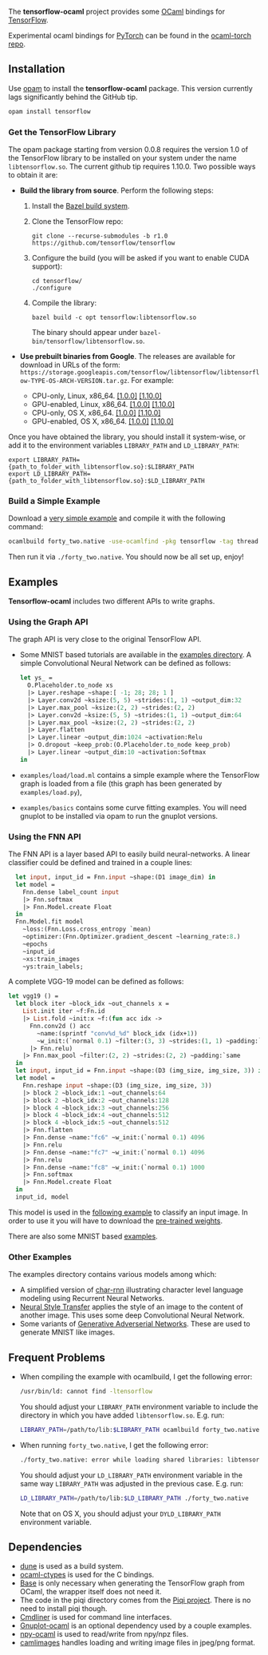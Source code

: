 The __tensorflow-ocaml__ project provides some [OCaml](http://ocaml.org) bindings for [TensorFlow](http://tensorflow.org).

Experimental ocaml bindings for [PyTorch](https://pytorch.org)
can be found in the [ocaml-torch repo](https://github.com/LaurentMazare/ocaml-torch).

## Installation

Use [opam](https://opam.ocaml.org/) to install the __tensorflow-ocaml__ package. This version currently
lags significantly behind the GitHub tip.

```bash
opam install tensorflow
```

### Get the TensorFlow Library

The opam package starting from version 0.0.8 requires the version 1.0 of the TensorFlow library to be installed on your system under the name `libtensorflow.so`. The current github tip requires 1.10.0.
Two possible ways to obtain it are:

* __Build the library from source__. Perform the following steps:
    1. Install the [Bazel build system](http://bazel.io/docs/install.html).
    1. Clone the TensorFlow repo:

        `git clone --recurse-submodules -b r1.0 https://github.com/tensorflow/tensorflow`
    1. Configure the build (you will be asked if you want to enable CUDA support):
    
        ```
        cd tensorflow/
        ./configure
        ```
    1. Compile the library:

       `bazel build -c opt tensorflow:libtensorflow.so`
       
       The binary should appear under `bazel-bin/tensorflow/libtensorflow.so`.

* __Use prebuilt binaries from Google__. The releases are available for download in URLs of the form: `https://storage.googleapis.com/tensorflow/libtensorflow/libtensorflow-TYPE-OS-ARCH-VERSION.tar.gz`. For example:
    * CPU-only, Linux, x86_64.
    [[1.0.0]](https://storage.googleapis.com/tensorflow/libtensorflow/libtensorflow-cpu-linux-x86_64-1.0.0.tar.gz)
    [[1.10.0]](https://storage.googleapis.com/tensorflow/libtensorflow/libtensorflow-cpu-linux-x86_64-1.10.0.tar.gz)
    * GPU-enabled, Linux, x86_64.
    [[1.0.0]](https://storage.googleapis.com/tensorflow/libtensorflow/libtensorflow-gpu-linux-x86_64-1.0.0.tar.gz)
    [[1.10.0]](https://storage.googleapis.com/tensorflow/libtensorflow/libtensorflow-gpu-linux-x86_64-1.10.0.tar.gz)
    * CPU-only, OS X, x86_64.
    [[1.0.0]](https://storage.googleapis.com/tensorflow/libtensorflow/libtensorflow-cpu-darwin-x86_64-1.0.0.tar.gz)
    [[1.10.0]](https://storage.googleapis.com/tensorflow/libtensorflow/libtensorflow-cpu-darwin-x86_64-1.10.0.tar.gz)
    * GPU-enabled, OS X, x86_64.
    [[1.0.0]](https://storage.googleapis.com/tensorflow/libtensorflow/libtensorflow-gpu-darwin-x86_64-1.0.0.tar.gz)
    [[1.10.0]](https://storage.googleapis.com/tensorflow/libtensorflow/libtensorflow-gpu-darwin-x86_64-1.10.0.tar.gz)

Once you have obtained the library, you should install it system-wise, or add it to the environment variables `LIBRARY_PATH` and `LD_LIBRARY_PATH`:

    export LIBRARY_PATH={path_to_folder_with_libtensorflow.so}:$LIBRARY_PATH
    export LD_LIBRARY_PATH={path_to_folder_with_libtensorflow.so}:$LD_LIBRARY_PATH
    
### Build a Simple Example

Download a [very simple example](https://github.com/LaurentMazare/tensorflow-ocaml/tree/master/examples/basics/forty_two.ml) and compile it with the following command:
```bash
ocamlbuild forty_two.native -use-ocamlfind -pkg tensorflow -tag thread
```

Then run it via `./forty_two.native`. You should now be all set up, enjoy!

## Examples

__Tensorflow-ocaml__ includes two different APIs to write graphs.

### Using the Graph API

The graph API is very close to the original TensorFlow API.

* Some MNIST based tutorials are available in the [examples directory](https://github.com/LaurentMazare/tensorflow-ocaml/tree/master/examples/mnist).
  A simple Convolutional Neural Network can be defined as follows:
  ```ocaml
  let ys_ =
    O.Placeholder.to_node xs
    |> Layer.reshape ~shape:[ -1; 28; 28; 1 ]
    |> Layer.conv2d ~ksize:(5, 5) ~strides:(1, 1) ~output_dim:32
    |> Layer.max_pool ~ksize:(2, 2) ~strides:(2, 2)
    |> Layer.conv2d ~ksize:(5, 5) ~strides:(1, 1) ~output_dim:64
    |> Layer.max_pool ~ksize:(2, 2) ~strides:(2, 2)
    |> Layer.flatten
    |> Layer.linear ~output_dim:1024 ~activation:Relu
    |> O.dropout ~keep_prob:(O.Placeholder.to_node keep_prob)
    |> Layer.linear ~output_dim:10 ~activation:Softmax
  in
  ```

* `examples/load/load.ml` contains a simple example where the TensorFlow graph is loaded from a file (this graph has been generated by `examples/load.py`),
* `examples/basics` contains some curve fitting examples. You will need gnuplot to be installed via opam to run the gnuplot versions.

### Using the FNN API

The FNN API is a layer based API to easily build neural-networks. A linear classifier could be defined and trained in a couple lines:

```ocaml
  let input, input_id = Fnn.input ~shape:(D1 image_dim) in
  let model =
    Fnn.dense label_count input
    |> Fnn.softmax
    |> Fnn.Model.create Float
  in
  Fnn.Model.fit model
    ~loss:(Fnn.Loss.cross_entropy `mean)
    ~optimizer:(Fnn.Optimizer.gradient_descent ~learning_rate:8.)
    ~epochs
    ~input_id
    ~xs:train_images
    ~ys:train_labels;
```
A complete VGG-19 model can be defined as follows:

```ocaml
let vgg19 () =
  let block iter ~block_idx ~out_channels x =
    List.init iter ~f:Fn.id
    |> List.fold ~init:x ~f:(fun acc idx ->
      Fnn.conv2d () acc
        ~name:(sprintf "conv%d_%d" block_idx (idx+1))
        ~w_init:(`normal 0.1) ~filter:(3, 3) ~strides:(1, 1) ~padding:`same ~out_channels
      |> Fnn.relu)
    |> Fnn.max_pool ~filter:(2, 2) ~strides:(2, 2) ~padding:`same
  in
  let input, input_id = Fnn.input ~shape:(D3 (img_size, img_size, 3)) in
  let model =
    Fnn.reshape input ~shape:(D3 (img_size, img_size, 3))
    |> block 2 ~block_idx:1 ~out_channels:64
    |> block 2 ~block_idx:2 ~out_channels:128
    |> block 4 ~block_idx:3 ~out_channels:256
    |> block 4 ~block_idx:4 ~out_channels:512
    |> block 4 ~block_idx:5 ~out_channels:512
    |> Fnn.flatten
    |> Fnn.dense ~name:"fc6" ~w_init:(`normal 0.1) 4096
    |> Fnn.relu
    |> Fnn.dense ~name:"fc7" ~w_init:(`normal 0.1) 4096
    |> Fnn.relu
    |> Fnn.dense ~name:"fc8" ~w_init:(`normal 0.1) 1000
    |> Fnn.softmax
    |> Fnn.Model.create Float
  in
  input_id, model
```
This model is used in the [following example](https://github.com/LaurentMazare/tensorflow-ocaml/blob/master/examples/neural-style/vgg19.ml) to classify an input image. In order to use it you will have to download the [pre-trained weights](https://github.com/LaurentMazare/tensorflow-ocaml/releases/download/0.0.7/vgg19.cpkt).

There are also some MNIST based [examples](https://github.com/LaurentMazare/tensorflow-ocaml/tree/master/examples/fnn).

### Other Examples

The examples directory contains various models among which:

* A simplified version of
  [char-rnn](https://github.com/LaurentMazare/tensorflow-ocaml/blob/master/examples/char_rnn)
  illustrating character level language modeling using Recurrent Neural Networks.
* [Neural Style Transfer](https://github.com/LaurentMazare/tensorflow-ocaml/blob/master/examples/neural-style)
  applies the style of an image to the content of another image. This uses some deep Convolutional Neural Network.
* Some variants of [Generative Adverserial Networks](https://github.com/LaurentMazare/tensorflow-ocaml/blob/master/examples/gan).
  These are used to generate MNIST like images.

## Frequent Problems

- When compiling the example with ocamlbuild, I get the following error:

    ```bash
    /usr/bin/ld: cannot find -ltensorflow
    ```

    You should adjust your `LIBRARY_PATH` environment variable to include the directory in which you have added `libtensorflow.so`. E.g. run:

    ```bash
    LIBRARY_PATH=/path/to/lib:$LIBRARY_PATH ocamlbuild forty_two.native -use-ocamlfind -pkg tensorflow -tag thread
    ```
- When running `forty_two.native`, I get the following error:
    ```bash
    ./forty_two.native: error while loading shared libraries: libtensorflow.so: cannot open shared object file: No such file or directory
    ```

    You should adjust your `LD_LIBRARY_PATH` environment variable in the same way `LIBRARY_PATH` was adjusted in the previous case. E.g. run:

    ```bash
    LD_LIBRARY_PATH=/path/to/lib:$LD_LIBRARY_PATH ./forty_two.native
    ```

    Note that on OS X, you should adjust your `DYLD_LIBRARY_PATH` environment variable.

## Dependencies

* [dune](https://github.com/ocaml/dune) is used as a build system.
* [ocaml-ctypes](https://github.com/ocamllabs/ocaml-ctypes) is used for the C bindings.
* [Base](https://github.com/janestreet/base) is only necessary when generating the TensorFlow graph from OCaml, the wrapper itself does not need it.
* The code in the piqi directory comes from the [Piqi project](http://piqi.org). There is no need to install piqi though.
* [Cmdliner](https://github.com/dbuenzli/cmdliner) is used for command line interfaces.
* [Gnuplot-ocaml](https://bitbucket.org/ogu/gnuplot-ocaml) is an optional dependency used by a couple examples.
* [npy-ocaml](https://github.com/LaurentMazare/npy-ocaml) is used to read/write from npy/npz files.
* [camlimages](http://gallium.inria.fr/camlimages/) handles loading and writing image files in jpeg/png format.
